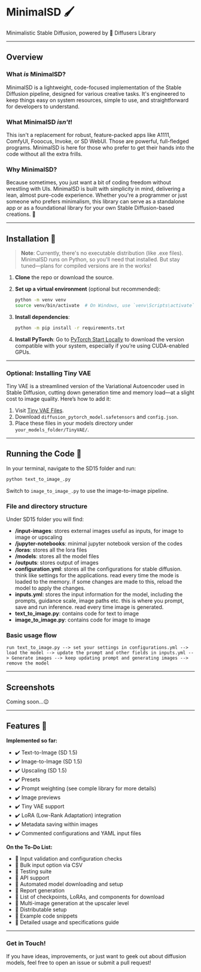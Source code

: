 # MinimalSD 🖌️

Minimalistic Stable Diffusion, powered by 🤗 Diffusers Library

---

## Overview

### What _is_ MinimalSD?

MinimalSD is a lightweight, code-focused implementation of the Stable Diffusion pipeline, designed for various creative tasks. It's engineered to keep things easy on system resources, simple to use, and straightforward for developers to understand.

### What MinimalSD _isn't_!

This isn't a replacement for robust, feature-packed apps like A1111, ComfyUI, Fooocus, Invoke, or SD WebUI. Those are powerful, full-fledged programs. MinimalSD is here for those who prefer to get their hands into the code without all the extra frills.

### Why MinimalSD?

Because sometimes, you just want a bit of coding freedom without wrestling with UIs. MinimalSD is built with simplicity in mind, delivering a lean, almost pure-code experience. Whether you're a programmer or just someone who prefers minimalism, this library can serve as a standalone app or as a foundational library for your own Stable Diffusion-based creations. 🎉

---

## Installation 🚀

> **Note**: Currently, there's no executable distribution (like .exe files). MinimalSD runs on Python, so you'll need that installed. But stay tuned—plans for compiled versions are in the works!

1. **Clone** the repo or download the source.
2. **Set up a virtual environment** (optional but recommended):
    
    ```bash
    python -m venv venv
    source venv/bin/activate  # On Windows, use `venv\Scripts\activate`
    ```
    
3. **Install dependencies**:
    
    ```bash
    python -m pip install -r requirements.txt
    ```
    
4. **Install PyTorch**: Go to [PyTorch Start Locally](https://pytorch.org/get-started/locally/) to download the version compatible with your system, especially if you’re using CUDA-enabled GPUs.

---

### Optional: Installing Tiny VAE

Tiny VAE is a streamlined version of the Variational Autoencoder used in Stable Diffusion, cutting down generation time and memory load—at a slight cost to image quality. Here’s how to add it:

1. Visit [Tiny VAE Files](https://huggingface.co/madebyollin/taesd/tree/main).
2. Download `diffusion_pytorch_model.safetensors` and `config.json`.
3. Place these files in your models directory under `your_models_folder/TinyVAE/`.

---

## Running the Code 🏃

In your terminal, navigate to the SD15 folder and run:

```bash
python text_to_image_.py
```

Switch to `image_to_image_.py` to use the image-to-image pipeline.

### File and directory structure
Under SD15 folder you will find:
- **/input-images**: stores external images useful as inputs, for image to image or upscaling 
- **/jupyter-notebooks**: minimal jupyter notebook version of the codes
- **/loras**: stores all the lora files
- **/models**: stores all the model files
- **/outputs**: stores output of images
- **configuration.yml**: stores all the configurations for stable diffusion. think like settings for the applications. read every time the mode is loaded to the memory. if some changes are made to this, reload the model to apply the changes.
- **inputs.yml**: stores the input information for the model, including the prompts, guidance scale, image paths etc. this is where you prompt, save and run inference. read every time image is generated.
- **text_to_image.py**: contains code for text to image
- **image_to_image.py**: contains code for image to image

### Basic usage flow
```
run text_to_image.py --> set your settings in configurations.yml --> load the model --> update the prompt and other fields in inputs.yml --> Generate images --> keep updating prompt and generating images --> remove the model
```
---
## Screenshots

Coming soon...😉

---
## Features 🎨

**Implemented so far:**

- ✔️ Text-to-Image (SD 1.5)
- ✔️ Image-to-Image (SD 1.5)
- ✔️ Upscaling (SD 1.5)
- ✔️ Presets
- ✔️ Prompt weighting (see comple library for more details)
- ✔️ Image previews
- ✔️ Tiny VAE support
- ✔️ LoRA (Low-Rank Adaptation) integration
- ✔️ Metadata saving within images
- ✔️ Commented configurations and YAML input files

**On the To-Do List:**

- 🔲 Input validation and configuration checks
- 🔲 Bulk input option via CSV
- 🔲 Testing suite
- 🔲 API support
- 🔲 Automated model downloading and setup
- 🔲 Report generation
- 🔲 List of checkpoints, LoRAs, and components for download
- 🔲 Multi-image generation at the upscaler level
- 🔲 Distributable setup
- 🔲 Example code snippets
- 🔲 Detailed usage and specifications guide

---

### Get in Touch!

If you have ideas, improvements, or just want to geek out about diffusion models, feel free to open an issue or submit a pull request!

